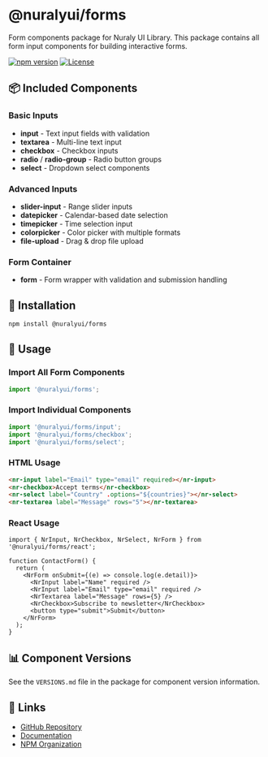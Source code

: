 # @nuralyui/forms

Form components package for Nuraly UI Library. This package contains all form input components for building interactive forms.

[![npm version](https://badge.fury.io/js/@nuralyui%2Fforms.svg)](https://badge.fury.io/js/@nuralyui%2Fforms)
[![License](https://img.shields.io/badge/license-BSD--3--Clause-blue.svg)](https://opensource.org/licenses/BSD-3-Clause)

## 📦 Included Components

### Basic Inputs
- **input** - Text input fields with validation
- **textarea** - Multi-line text input
- **checkbox** - Checkbox inputs
- **radio** / **radio-group** - Radio button groups
- **select** - Dropdown select components

### Advanced Inputs
- **slider-input** - Range slider inputs
- **datepicker** - Calendar-based date selection
- **timepicker** - Time selection input
- **colorpicker** - Color picker with multiple formats
- **file-upload** - Drag & drop file upload

### Form Container
- **form** - Form wrapper with validation and submission handling

## 🚀 Installation

```bash
npm install @nuralyui/forms
```

## 📖 Usage

### Import All Form Components

```javascript
import '@nuralyui/forms';
```

### Import Individual Components

```javascript
import '@nuralyui/forms/input';
import '@nuralyui/forms/checkbox';
import '@nuralyui/forms/select';
```

### HTML Usage

```html
<nr-input label="Email" type="email" required></nr-input>
<nr-checkbox>Accept terms</nr-checkbox>
<nr-select label="Country" .options="${countries}"></nr-select>
<nr-textarea label="Message" rows="5"></nr-textarea>
```

### React Usage

```tsx
import { NrInput, NrCheckbox, NrSelect, NrForm } from '@nuralyui/forms/react';

function ContactForm() {
  return (
    <NrForm onSubmit={(e) => console.log(e.detail)}>
      <NrInput label="Name" required />
      <NrInput label="Email" type="email" required />
      <NrTextarea label="Message" rows={5} />
      <NrCheckbox>Subscribe to newsletter</NrCheckbox>
      <button type="submit">Submit</button>
    </NrForm>
  );
}
```

## 📊 Component Versions

See the `VERSIONS.md` file in the package for component version information.

## 🔗 Links

- [GitHub Repository](https://github.com/NuralyUI/NuralyUI)
- [Documentation](https://nuralyui.github.io)
- [NPM Organization](https://www.npmjs.com/org/nuralyui)
